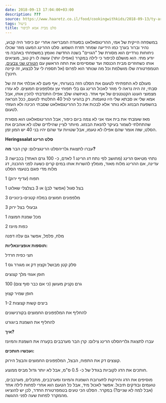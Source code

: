 ```yaml
---
date: 2018-09-13 17:04:00+03:00
description: ???
source: https://www.haaretz.co.il/food/cookingwithkids/2018-09-13/ty-article/0000017f-f8f8-d460-afff-fbfebe480000
tags: בישול
title: סלט מבית אמא לכיפור
---
```


במשפחה הייקית של אמי, ההרינגסאלאט בסעודה המבריאה אחרי יום כיפור היה קבוע, נהיר וברור בערך כמו הידיעה שמחר תזרח השמש. סלט ההרינג המעט מוזר שכולו ניחוחות נורדיים הוא מסורת של "הגויים" בשנה החדשה ואומץ במשפחתי באהבה מי יודע מתי. הוא מושלם לכיפור כי לילה במקרר (ואפילו יותר) עושה לו רק טוב, מוציאים אותו כשחוזרים מבית הכנסת ועד שמסיימים את התה הראשון עם [הטורט שני צבעים](/food/cookingwithkids/2016-11-14/ty-article/0000017f-f8ba-d318-afff-fbfb9a120000), הטמפרטורה שלו מושלמת וכל מה שנותר הוא לפרוס (אל תספרו לי על לבצוע, זה קיינה חינוך). 

מעולם לא התפתיתי לטעום את הסלט הזה בנערותי, אף פעם לא אכלתי את זה של סבתי, זה היה נראה לי מוזר לאכול הרינג גם בלי תפוחי עץ ומלפפונים חמוצים. לא עזרו מצמוצי העונג הקטנטנים של אף אחד. באיזשהו שלב אפילו התנדבתי להכין אותו, אבל אמא שלי או סבתא שלי היו טועמות. רק בהגיעי לגיל 40 החלטתי לטעום, ככל הנראה בהשפעת הבנזוג ולא נותר אלא לבכות את כל ההרינגסאלאט שסבתי הכינה ולא העזתי לטעום. 

מאז שעזבתי את בית אמי אני לא צמה ביום כיפור, אבל ההרינגסאלאט הוא מסורת שהתחלתי לשמור בעיקר להנאת הבנזוג. מיותר לציין שהילדים שלנו לא אוהבים את הסלט, שזה אומר שהם אפילו לא טעמו, אבל שטויות עד שהם יהיו בני 40 יש המון זמן. 

**Heringssalat סלט הרינג** 

 עברו לתצוגת גלריהסלט הרינגצילום: קרן הבר **מה?** 

3 נתחי מטיאס הרינג (מחושב לפי נתח דג הרינג 1 לאדם, כ- 100 גרם האחד) בכבישה עדינה, אם ההרינג מלוח מאוד, מומלץ להשרות אותו במים קרים כשעה לפני ההכנה, דג מלוח מדי פוגם בטעמי הסלט 

1 תפוח (עדיף ירוק) 

1 בצל סגול (אפשר לבן) או 3 בצלצלי שאלוט 

3 מלפפונים חמוצים במלח קטנים-בינוניים 

3 גבעולי בצל ירוק 

1 מכל שמנת חמוצה 

2 כפות מיונז 

מלח, פלפל, אפשר גם עלה דפנה 

**תוספות אופציונאליות:** 

חצי כפית חרדל 

1 סלק קטן מבושל וקצוץ דק או מגורר גס 

חופן אגוזי מלך קצוצים 

100 גרם נקניק מעושן (כי אם כבר סוף צום) 

חופן שמיר קצוץ 

1-2 ביצים קשות קצוצות 

להחליף את המלפפונים החמוצים בקורנישונים 

להחליף את השמנת ביוגורט 

**איך?** 

 עברו לתצוגת גלריהסלט הרינג צילום: קרן הבר מערבבים בקערה את השמנת והמיונז 

**ועכשיו חותכים:** 

קוצצים דק את התפוח, הבצל, המלפפונים החמוצים והבצל הירוק. 

חותכים את הדג לקוביות בגודל של כ- 0.5 ס"מ, אבל לא יותר גדול מביס ממוצע. 

מוסיפים את הדג והירקות לתערובת השמנת והמיונז ומערבבים, מתבלים, מערבבים, טועמים ובודקים תיבול. אפשר לאכול מיד, אבל כל הטעם הוא אחרי לפחות לילה אחד (אבל למה לא שניים?) במקרר. הסלט הכי טעים בטמפרטורת החדר, לכן יש להוציאו מהמקרר לפחות שעה לפני ההגשה.
